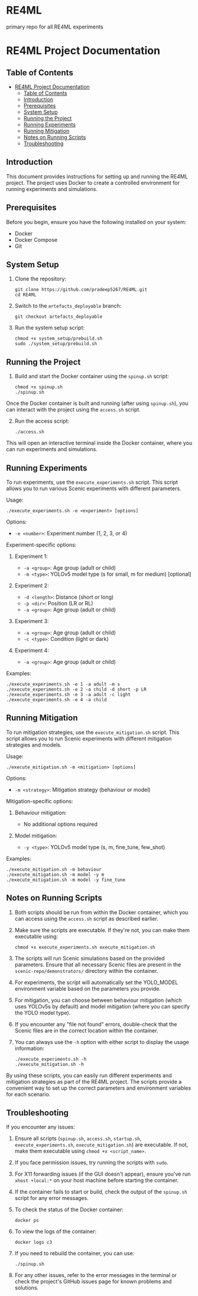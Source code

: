 # RE4ML
primary repo for all RE4ML experiments

# RE4ML Project Documentation

## Table of Contents
- [RE4ML Project Documentation](#re4ml-project-documentation)
  - [Table of Contents](#table-of-contents)
  - [Introduction](#introduction)
  - [Prerequisites](#prerequisites)
  - [System Setup](#system-setup)
  - [Running the Project](#running-the-project)
  - [Running Experiments](#running-experiments)
  - [Running Mitigation](#running-mitigation)
  - [Notes on Running Scripts](#notes-on-running-scripts)
  - [Troubleshooting](#troubleshooting)

## Introduction

This document provides instructions for setting up and running the RE4ML project. The project uses Docker to create a controlled environment for running experiments and simulations.

## Prerequisites

Before you begin, ensure you have the following installed on your system:
- Docker
- Docker Compose
- Git

## System Setup

1. Clone the repository:
   ```
   git clone https://github.com/pradeep5267/RE4ML.git
   cd RE4ML
   ```

2. Switch to the `artefacts_deployable` branch:
   ```
   git checkout artefacts_deployable
   ```

3. Run the system setup script:
   ```
   chmod +x system_setup/prebuild.sh
   sudo ./system_setup/prebuild.sh
   ```
## Running the Project
1. Build and start the Docker container using the `spinup.sh` script:
   ```
   chmod +x spinup.sh
   ./spinup.sh
   ```

Once the Docker container is built and running (after using `spinup.sh`), you can interact with the project using the `access.sh` script.

2. Run the access script:
   ```
   ./access.sh
   ```

This will open an interactive terminal inside the Docker container, where you can run experiments and simulations.


## Running Experiments

To run experiments, use the `execute_experiments.sh` script. This script allows you to run various Scenic experiments with different parameters.

Usage:
```
./execute_experiments.sh -e <experiment> [options]
```

Options:
- `-e <number>`: Experiment number (1, 2, 3, or 4)

Experiment-specific options:
1. Experiment 1:
   - `-a <group>`: Age group (adult or child)
   - `-m <type>`: YOLOv5 model type (s for small, m for medium) [optional]

2. Experiment 2:
   - `-d <length>`: Distance (short or long)
   - `-p <dir>`: Position (LR or RL)
   - `-a <group>`: Age group (adult or child)

3. Experiment 3:
   - `-a <group>`: Age group (adult or child)
   - `-c <type>`: Condition (light or dark)

4. Experiment 4:
   - `-a <group>`: Age group (adult or child)

Examples:
```
./execute_experiments.sh -e 1 -a adult -m s
./execute_experiments.sh -e 2 -a child -d short -p LR
./execute_experiments.sh -e 3 -a adult -c light
./execute_experiments.sh -e 4 -a child
```

## Running Mitigation

To run mitigation strategies, use the `execute_mitigation.sh` script. This script allows you to run Scenic experiments with different mitigation strategies and models.

Usage:
```
./execute_mitigation.sh -m <mitigation> [options]
```

Options:
- `-m <strategy>`: Mitigation strategy (behaviour or model)

Mitigation-specific options:
1. Behaviour mitigation:
   - No additional options required

2. Model mitigation:
   - `-y <type>`: YOLOv5 model type (s, m, fine_tune, few_shot)

Examples:
```
./execute_mitigation.sh -m behaviour
./execute_mitigation.sh -m model -y m
./execute_mitigation.sh -m model -y fine_tune
```

## Notes on Running Scripts

1. Both scripts should be run from within the Docker container, which you can access using the `access.sh` script as described earlier.

2. Make sure the scripts are executable. If they're not, you can make them executable using:
   ```
   chmod +x execute_experiments.sh execute_mitigation.sh
   ```

3. The scripts will run Scenic simulations based on the provided parameters. Ensure that all necessary Scenic files are present in the `scenic-repo/demonstrators/` directory within the container.

4. For experiments, the script will automatically set the YOLO_MODEL environment variable based on the parameters you provide.

5. For mitigation, you can choose between behaviour mitigation (which uses YOLOv5s by default) and model mitigation (where you can specify the YOLO model type).

6. If you encounter any "file not found" errors, double-check that the Scenic files are in the correct location within the container.

7. You can always use the `-h` option with either script to display the usage information:
   ```
   ./execute_experiments.sh -h
   ./execute_mitigation.sh -h
   ```

By using these scripts, you can easily run different experiments and mitigation strategies as part of the RE4ML project. The scripts provide a convenient way to set up the correct parameters and environment variables for each scenario.

## Troubleshooting

If you encounter any issues:

1. Ensure all scripts (`spinup.sh`, `access.sh`, `startup.sh`, `execute_experiments.sh`, `execute_mitigation.sh`) are executable. If not, make them executable using `chmod +x <script_name>`.

2. If you face permission issues, try running the scripts with `sudo`.

3. For X11 forwarding issues (if the GUI doesn't appear), ensure you've run `xhost +local:*` on your host machine before starting the container.

4. If the container fails to start or build, check the output of the `spinup.sh` script for any error messages.

5. To check the status of the Docker container:
   ```
   docker ps
   ```

6. To view the logs of the container:
   ```
   docker logs c3
   ```

7. If you need to rebuild the container, you can use:
   ```
   ./spinup.sh
   ```

8. For any other issues, refer to the error messages in the terminal or check the project's GitHub issues page for known problems and solutions.

